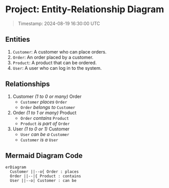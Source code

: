 # Project: Entity-Relationship Diagram

> Timestamp: 2024-08-19 16:30:00 UTC

## Entities

1. `Customer`: A customer who can place orders.
2. `Order`: An order placed by a customer.
3. `Product`: A product that can be ordered.
4. `User`: A user who can log in to the system.

## Relationships

1. Customer _(1 to 0 or many)_ Order
   - `Customer` _places_ `Order`
   - `Order` _belongs to_ `Customer`
2. Order _(1 to 1 or many)_ Product
   - `Order` _contains_ `Product`
   - `Product` _is part of_ `Order`
3. User _(1 to 0 or 1)_ Customer
   - `User` _can be a_ `Customer`
   - `Customer` _is a_ `User`

## Mermaid Diagram Code

```mermaid
erDiagram
  Customer ||--o{ Order : places
  Order ||--|{ Product : contains
  User ||--o| Customer : can be
```
